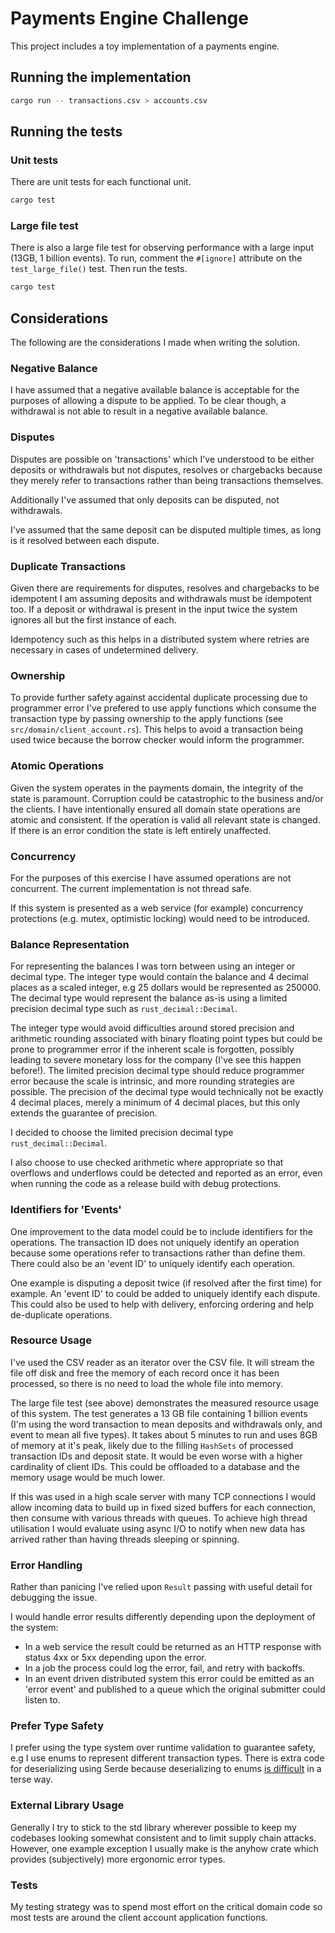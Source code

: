 # Payments Engine Challenge

This project includes a toy implementation of a payments engine.

## Running the implementation

```sh
cargo run -- transactions.csv > accounts.csv
```

## Running the tests

### Unit tests

There are unit tests for each functional unit.

```sh
cargo test
```

### Large file test

There is also a large file test for observing performance with a large input (13GB, 1 billion events). To run, comment the `#[ignore]` attribute on the `test_large_file()` test. Then run the tests.

```sh
cargo test
```

## Considerations

The following are the considerations I made when writing the solution.

### Negative Balance

I have assumed that a negative available balance is acceptable for the purposes of allowing a dispute to be applied. To be clear though, a withdrawal is not able to result in a negative available balance.

### Disputes

Disputes are possible on 'transactions' which I've understood to be either deposits or withdrawals but not disputes, resolves or chargebacks because they merely refer to transactions rather than being transactions themselves.

Additionally I've assumed that only deposits can be disputed, not withdrawals.

I've assumed that the same deposit can be disputed multiple times, as long is it resolved between each dispute.

### Duplicate Transactions

Given there are requirements for disputes, resolves and chargebacks to be idempotent I am assuming deposits and withdrawals must be idempotent too. If a deposit or withdrawal is present in the input twice the system ignores all but the first instance of each.

Idempotency such as this helps in a distributed system where retries are necessary in cases of undetermined delivery.

### Ownership

To provide further safety against accidental duplicate processing due to programmer error I've prefered to use apply functions which consume the transaction type by passing ownership to the apply functions (see `src/domain/client_account.rs`). This helps to avoid a transaction being used twice because the borrow checker would inform the programmer.

### Atomic Operations

Given the system operates in the payments domain, the integrity of the state is paramount. Corruption could be catastrophic to the business and/or the clients. I have intentionally ensured all domain state operations are atomic and consistent. If the operation is valid all relevant state is changed. If there is an error condition the state is left entirely unaffected.

### Concurrency

For the purposes of this exercise I have assumed operations are not concurrent. The current implementation is not thread safe.

If this system is presented as a web service (for example) concurrency protections (e.g. mutex, optimistic locking) would need to be introduced.

### Balance Representation

For representing the balances I was torn between using an integer or decimal type. The integer type would contain the balance and 4 decimal places as a scaled integer, e.g 25 dollars would be represented as 250000. The decimal type would represent the balance as-is using a limited precision decimal type such as `rust_decimal::Decimal`.

The integer type would avoid difficulties around stored precision and arithmetic rounding associated with binary floating point types but could be prone to programmer error if the inherent scale is forgotten, possibly leading to severe monetary loss for the company (I've see this happen before!). The limited precision decimal type should reduce programmer error because the scale is intrinsic, and more rounding strategies are possible. The precision of the decimal type would technically not be exactly 4 decimal places, merely a minimum of 4 decimal places, but this only extends the guarantee of precision.

I decided to choose the limited precision decimal type `rust_decimal::Decimal`.

I also choose to use checked arithmetic where appropriate so that overflows and underflows could be detected and reported as an error, even when running the code as a release build with debug protections.

### Identifiers for 'Events'

One improvement to the data model could be to include identifiers for the operations. The transaction ID does not uniquely identify an operation because some operations refer to transactions rather than define them. There could also be an 'event ID' to uniquely identify each operation.

One example is disputing a deposit twice (if resolved after the first time) for example. An 'event ID' to could be added to uniquely identify each dispute. This could also be used to help with delivery, enforcing ordering and help de-duplicate operations.

### Resource Usage

I've used the CSV reader as an iterator over the CSV file. It will stream the file off disk and free the memory of each record once it has been processed, so there is no need to load the whole file into memory.

The large file test (see above) demonstrates the measured resource usage of this system. The test generates a 13 GB file containing 1 billion events (I'm using the word transaction to mean deposits and withdrawals only, and event to mean all five types). It takes about 5 minutes to run and uses 8GB of memory at it's peak, likely due to the filling `HashSets` of processed transaction IDs and deposit state. It would be even worse with a higher cardinality of client IDs. This could be offloaded to a database and the memory usage would be much lower.

If this was used in a high scale server with many TCP connections I would allow incoming data to build up in fixed sized buffers for each connection, then consume with various threads with queues. To achieve high thread utilisation I would evaluate using async I/O to notify when new data has arrived rather than having threads sleeping or spinning.

### Error Handling

Rather than panicing I've relied upon `Result` passing with useful detail for debugging the issue.

I would handle error results differently depending upon the deployment of the system:

- In a web service the result could be returned as an HTTP response with status 4xx or 5xx depending upon the error.
- In a job the process could log the error, fail, and retry with backoffs.
- In an event driven distributed system this error could be emitted as an 'error event' and published to a queue which the original submitter could listen to.

### Prefer Type Safety

I prefer using the type system over runtime validation to guarantee safety, e.g I use enums to represent different transaction types. There is extra code for deserializing using Serde because deserializing to enums [is difficult](https://stackoverflow.com/questions/69417454/serialize-deserialize-csv-with-nested-enum-struct-with-serde-in-rust) in a terse way.

### External Library Usage

Generally I try to stick to the std library wherever possible to keep my codebases looking somewhat consistent and to limit supply chain attacks. However, one example exception I usually make is the anyhow crate which provides (subjectively) more ergonomic error types.

### Tests

My testing strategy was to spend most effort on the critical domain code so most tests are around the client account application functions.
